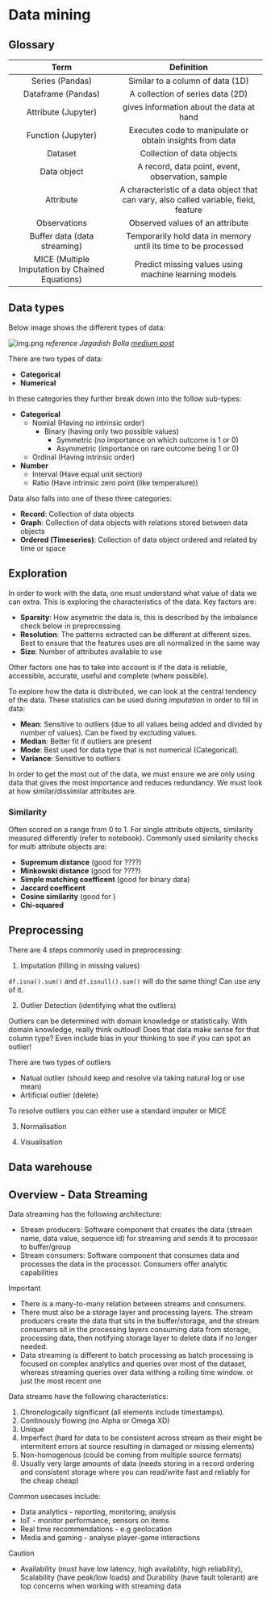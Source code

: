 # Data mining

## Glossary
|                      Term                       |                                      Definition                                       |
|:-----------------------------------------------:|:-------------------------------------------------------------------------------------:|
|                 Series (Pandas)                 |                           Similar to a column of data (1D)                            |
|               Dataframe (Pandas)                |                           A collection of series data (2D)                            |
|               Attribute (Jupyter)               |                       gives information about the data at hand                        |
|               Function (Jupyter)                |               Executes code to manipulate or obtain insights from data                |
|                     Dataset                     |                              Collection of data objects                               |
|                   Data object                   |                   A record, data point, event, observation, sample                    |
|                    Attribute                    | A characteristic of a data object that can vary, also called variable, field, feature |
|                  Observations                   |                            Observed values of an attribute                            |
|          Buffer data (data streaming)           |            Temporarily hold data in memory until its time to be processed             |
| MICE (Multiple Imputation by Chained Equations) |                 Predict missing values using machine learning models                  |

## Data types
Below image shows the different types of data:

![img.png](img.png)
*reference Jagadish Bolla [medium post](https://medium.com/@jbolla368/data-types-in-statistics-used-for-machine-learning-5b4c24ae6036)*

There are two types of data:
- **Categorical**
- **Numerical**

In these categories they further break down into the follow sub-types:
- **Categorical**
  - Nomial (Having no intrinsic order)
    - Binary (having only two possible values)
      - Symmetric (no importance on which outcome is 1 or 0)
      - Asymmetric (importance on rare outcome being 1 or 0)
  - Ordinal (Having intrinsic order)
- **Number**
  - Interval (Have equal unit section)
  - Ratio (Have intrinsic zero point (like temperature))

Data also falls into one of these three categories:
- **Record**: Collection of data objects
- **Graph**: Collection of data objects with relations stored between data objects
- **Ordered (Timeseries)**: Collection of data object ordered and related by time or space

## Exploration
In order to work with the data, one must understand what value of data we can extra. This is exploring the characteristics
of the data. Key factors are:
- **Sparsity**: How asymetric the data is, this is described by the imbalance check below in preprocessing
- **Resolution**: The patterns extracted can be different at different sizes. Best to ensure that the features uses are all normalized 
in the same way
- **Size**: Number of attributes available to use

Other factors one has to take into account is if the data is reliable, accessible, accurate, useful and complete (where possible).

To explore how the data is distributed, we can look at the central tendency of the data. These statistics can be used during *imputation* 
in order to fill in data:
- **Mean**: Sensitive to outliers (due to all values being added and divided by number of values). Can be fixed by excluding values.
- **Median**: Better fit if outliers are present
- **Mode**: Best used for data type that is not numerical (Categorical).
- **Variance**: Sensitive to outliers

In order to get the most out of the data, we must ensure we are only using data that gives the most importance and reduces
redundancy. We must look at how similar/dissimilar attributes are.

### Similarity
Often scored on a range from 0 to 1. For single attribute objects, similarity measured differently (refer to notebook).
Commonly used similarity checks for multi attribute objects are:
- **Supremum distance** (good for ????)
- **Minkowski distance** (good for ????)
- **Simple matching coefficent** (good for binary data)
- **Jaccard coefficent** 
- **Cosine similarity** (good for )
- **Chi-squared**

## Preprocessing
There are 4 steps commonly used in preprocessing:

1. Imputation (filling in missing values)

`df.isna().sum()` and `df.isnull().sum()` will do the same thing! Can use any of it.

2. Outlier Detection (identifying what the outliers)

Outliers can be determined with domain knowledge or statistically. With domain knowledge,
really think outloud! Does that data make sense for that column type? Even include bias in your thinking to see if you can spot an outlier!

There are two types of outliers

- Natual outlier (should keep and resolve via taking natural log or use mean)
- Artificial outlier (delete)

To resolve outliers you can either use a standard imputer or MICE


3. Normalisation

4. Visualisation

## Data warehouse



## Overview - Data Streaming

Data streaming has the following architecture:

- Stream producers: Software component that creates the data (stream name, data value, sequence id) for streaming and sends it to processor to buffer/group
- Stream consumers: Software component that consumes data and processes the data in the processor. Consumers offer analytic capabilities

> [!IMPORTANT]
> - There is a many-to-many relation between streams and consumers.
> - There must also be a storage layer and processing layers. The stream producers create the data that sits in the buffer/storage, and the stream consumers sit in the processing layers consuming data from storage, processing data, then notifying storage layer to delete data if no longer needed.
> - Data streaming is different to batch processing as batch processing is focused on complex analytics and queries over most of the dataset, whereas streaming queries over data withing a rolling time window. or just the most recent one

Data streams have the following characteristics:
1. Chronologically significant (all elements include timestamps). 
2. Continously flowing (no Alpha or Omega XD)
3. Unique 
4. Imperfect (hard for data to be consistent across stream as their might be intermitent errors at source resulting in damaged or missing elements)
5. Non-homogenous (could be coming from multiple source formats)
6. Usually very large amounts of data (needs storing in a record ordering and consistent storage where you can read/write fast and reliably for the cheap cheap)

Common usecases include:
- Data analytics - reporting, monitoring, analysis
- IoT - monitor performance, sensors on items
- Real time recommendations - e.g geolocation
- Media and gaming - analyse player-game interactions

> [!CAUTION]
> - Availability (must have low latency, high availablity, high reliability), Scalability (have peak/low loads) and Durability (have fault tolerant) are top concerns when working with streaming data
